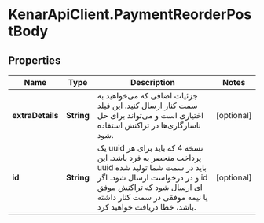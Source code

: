 # KenarApiClient.PaymentReorderPostBody

## Properties

Name | Type | Description | Notes
------------ | ------------- | ------------- | -------------
**extraDetails** | **String** | جزئیات اضافی که می‌خواهید به سمت کنار ارسال کنید. این فیلد اختیاری است و می‌تواند برای حل ناسازگاری‌ها در تراکنش استفاده شود. | [optional] 
**id** | **String** | یک uuid نسخه 4 که باید برای هر پرداخت منحصر به فرد باشد. این uuid باید در سمت شما تولید شده و در درخواست ارسال شود. اگر id ای ارسال شود که تراکنش موفق یا نیمه موفقی در سمت کنار داشته باشد، خطا دریافت خواهید کرد. | [optional] 


